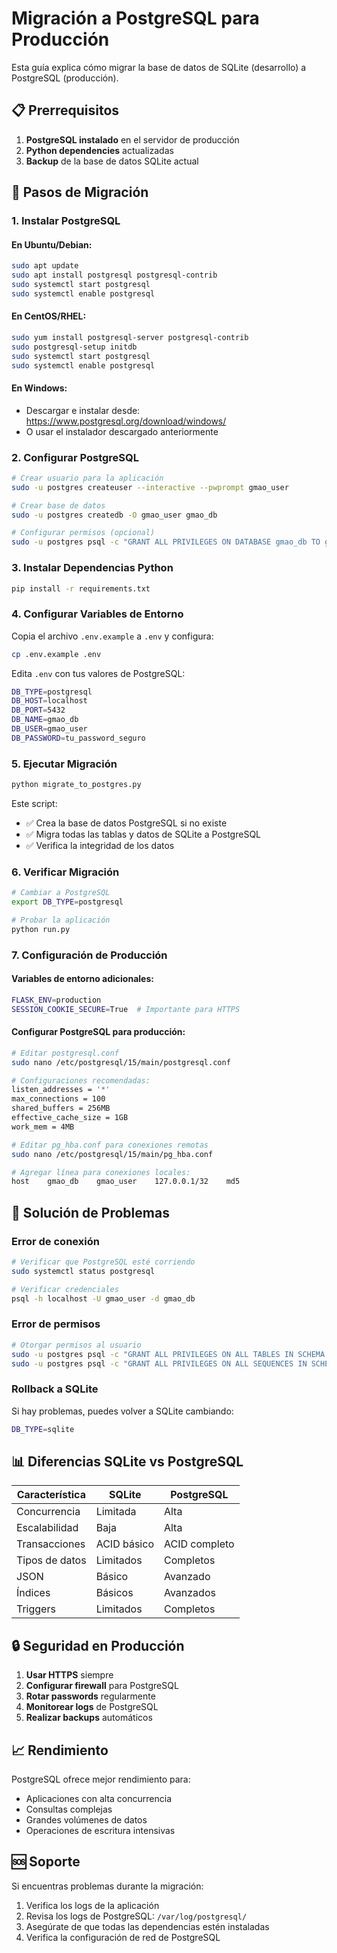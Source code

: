 # Migración a PostgreSQL para Producción

Esta guía explica cómo migrar la base de datos de SQLite (desarrollo) a PostgreSQL (producción).

## 📋 Prerrequisitos

1. **PostgreSQL instalado** en el servidor de producción
2. **Python dependencies** actualizadas
3. **Backup** de la base de datos SQLite actual

## 🚀 Pasos de Migración

### 1. Instalar PostgreSQL

#### En Ubuntu/Debian:
```bash
sudo apt update
sudo apt install postgresql postgresql-contrib
sudo systemctl start postgresql
sudo systemctl enable postgresql
```

#### En CentOS/RHEL:
```bash
sudo yum install postgresql-server postgresql-contrib
sudo postgresql-setup initdb
sudo systemctl start postgresql
sudo systemctl enable postgresql
```

#### En Windows:
- Descargar e instalar desde: https://www.postgresql.org/download/windows/
- O usar el instalador descargado anteriormente

### 2. Configurar PostgreSQL

```bash
# Crear usuario para la aplicación
sudo -u postgres createuser --interactive --pwprompt gmao_user

# Crear base de datos
sudo -u postgres createdb -O gmao_user gmao_db

# Configurar permisos (opcional)
sudo -u postgres psql -c "GRANT ALL PRIVILEGES ON DATABASE gmao_db TO gmao_user;"
```

### 3. Instalar Dependencias Python

```bash
pip install -r requirements.txt
```

### 4. Configurar Variables de Entorno

Copia el archivo `.env.example` a `.env` y configura:

```bash
cp .env.example .env
```

Edita `.env` con tus valores de PostgreSQL:

```bash
DB_TYPE=postgresql
DB_HOST=localhost
DB_PORT=5432
DB_NAME=gmao_db
DB_USER=gmao_user
DB_PASSWORD=tu_password_seguro
```

### 5. Ejecutar Migración

```bash
python migrate_to_postgres.py
```

Este script:
- ✅ Crea la base de datos PostgreSQL si no existe
- ✅ Migra todas las tablas y datos de SQLite a PostgreSQL
- ✅ Verifica la integridad de los datos

### 6. Verificar Migración

```bash
# Cambiar a PostgreSQL
export DB_TYPE=postgresql

# Probar la aplicación
python run.py
```

### 7. Configuración de Producción

#### Variables de entorno adicionales:
```bash
FLASK_ENV=production
SESSION_COOKIE_SECURE=True  # Importante para HTTPS
```

#### Configurar PostgreSQL para producción:
```bash
# Editar postgresql.conf
sudo nano /etc/postgresql/15/main/postgresql.conf

# Configuraciones recomendadas:
listen_addresses = '*'
max_connections = 100
shared_buffers = 256MB
effective_cache_size = 1GB
work_mem = 4MB

# Editar pg_hba.conf para conexiones remotas
sudo nano /etc/postgresql/15/main/pg_hba.conf

# Agregar línea para conexiones locales:
host    gmao_db    gmao_user    127.0.0.1/32    md5
```

## 🔧 Solución de Problemas

### Error de conexión
```bash
# Verificar que PostgreSQL esté corriendo
sudo systemctl status postgresql

# Verificar credenciales
psql -h localhost -U gmao_user -d gmao_db
```

### Error de permisos
```bash
# Otorgar permisos al usuario
sudo -u postgres psql -c "GRANT ALL PRIVILEGES ON ALL TABLES IN SCHEMA public TO gmao_user;"
sudo -u postgres psql -c "GRANT ALL PRIVILEGES ON ALL SEQUENCES IN SCHEMA public TO gmao_user;"
```

### Rollback a SQLite
Si hay problemas, puedes volver a SQLite cambiando:
```bash
DB_TYPE=sqlite
```

## 📊 Diferencias SQLite vs PostgreSQL

| Característica | SQLite | PostgreSQL |
|---|---|---|
| Concurrencia | Limitada | Alta |
| Escalabilidad | Baja | Alta |
| Transacciones | ACID básico | ACID completo |
| Tipos de datos | Limitados | Completos |
| JSON | Básico | Avanzado |
| Índices | Básicos | Avanzados |
| Triggers | Limitados | Completos |

## 🔒 Seguridad en Producción

1. **Usar HTTPS** siempre
2. **Configurar firewall** para PostgreSQL
3. **Rotar passwords** regularmente
4. **Monitorear logs** de PostgreSQL
5. **Realizar backups** automáticos

## 📈 Rendimiento

PostgreSQL ofrece mejor rendimiento para:
- Aplicaciones con alta concurrencia
- Consultas complejas
- Grandes volúmenes de datos
- Operaciones de escritura intensivas

## 🆘 Soporte

Si encuentras problemas durante la migración:
1. Verifica los logs de la aplicación
2. Revisa los logs de PostgreSQL: `/var/log/postgresql/`
3. Asegúrate de que todas las dependencias estén instaladas
4. Verifica la configuración de red de PostgreSQL
